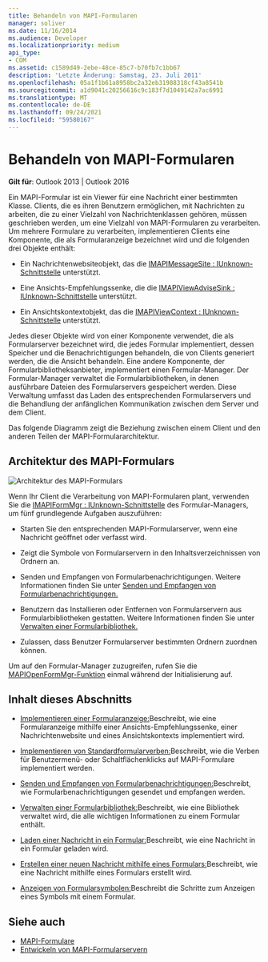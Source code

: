 ```yaml
---
title: Behandeln von MAPI-Formularen
manager: soliver
ms.date: 11/16/2014
ms.audience: Developer
ms.localizationpriority: medium
api_type:
- COM
ms.assetid: c1589d49-2ebe-48ce-85c7-b70fb7c1bb67
description: 'Letzte Änderung: Samstag, 23. Juli 2011'
ms.openlocfilehash: 05a1f1b61a8958bc2a32eb31988318cf43a8541b
ms.sourcegitcommit: a1d9041c20256616c9c183f7d1049142a7ac6991
ms.translationtype: MT
ms.contentlocale: de-DE
ms.lasthandoff: 09/24/2021
ms.locfileid: "59580167"
---
```

# <a name="handling-mapi-forms"></a>Behandeln von MAPI-Formularen

**Gilt für**: Outlook 2013 | Outlook 2016 
  
Ein MAPI-Formular ist ein Viewer für eine Nachricht einer bestimmten Klasse. Clients, die es ihren Benutzern ermöglichen, mit Nachrichten zu arbeiten, die zu einer Vielzahl von Nachrichtenklassen gehören, müssen geschrieben werden, um eine Vielzahl von MAPI-Formularen zu verarbeiten. Um mehrere Formulare zu verarbeiten, implementieren Clients eine Komponente, die als Formularanzeige bezeichnet wird und die folgenden drei Objekte enthält:
  
- Ein Nachrichtenwebsiteobjekt, das die [IMAPIMessageSite : IUnknown-Schnittstelle](imapimessagesiteiunknown.md) unterstützt. 
    
- Eine Ansichts-Empfehlungssenke, die die [IMAPIViewAdviseSink : IUnknown-Schnittstelle](imapiviewadvisesinkiunknown.md) unterstützt. 
    
- Ein Ansichtskontextobjekt, das die [IMAPIViewContext : IUnknown-Schnittstelle](imapiviewcontextiunknown.md) unterstützt. 
    
Jedes dieser Objekte wird von einer Komponente verwendet, die als Formularserver bezeichnet wird, die jedes Formular implementiert, dessen Speicher und die Benachrichtigungen behandeln, die von Clients generiert werden, die die Ansicht behandeln. Eine andere Komponente, der Formularbibliotheksanbieter, implementiert einen Formular-Manager. Der Formular-Manager verwaltet die Formularbibliotheken, in denen ausführbare Dateien des Formularservers gespeichert werden. Diese Verwaltung umfasst das Laden des entsprechenden Formularservers und die Behandlung der anfänglichen Kommunikation zwischen dem Server und dem Client.
  
Das folgende Diagramm zeigt die Beziehung zwischen einem Client und den anderen Teilen der MAPI-Formulararchitektur.
  
## <a name="mapi-form-architecture"></a>Architektur des MAPI-Formulars
  
![Architektur des MAPI-Formulars](media/forms01.gif "Architektur des MAPI-Formulars")
  
Wenn Ihr Client die Verarbeitung von MAPI-Formularen plant, verwenden Sie die [IMAPIFormMgr : IUnknown-Schnittstelle](imapiformmgriunknown.md) des Formular-Managers, um fünf grundlegende Aufgaben auszuführen: 
  
- Starten Sie den entsprechenden MAPI-Formularserver, wenn eine Nachricht geöffnet oder verfasst wird.
    
- Zeigt die Symbole von Formularservern in den Inhaltsverzeichnissen von Ordnern an.
    
- Senden und Empfangen von Formularbenachrichtigungen. Weitere Informationen finden Sie unter [Senden und Empfangen von Formularbenachrichtigungen.](sending-and-receiving-form-notifications.md)
    
- Benutzern das Installieren oder Entfernen von Formularservern aus Formularbibliotheken gestatten. Weitere Informationen finden Sie unter [Verwalten einer Formularbibliothek.](maintaining-a-form-library.md)
    
- Zulassen, dass Benutzer Formularserver bestimmten Ordnern zuordnen können.
    
Um auf den Formular-Manager zuzugreifen, rufen Sie die [MAPIOpenFormMgr-Funktion](mapiopenformmgr.md) einmal während der Initialisierung auf. 
  
## <a name="in-this-section"></a>Inhalt dieses Abschnitts

- [Implementieren einer Formularanzeige:](implementing-a-form-viewer.md)Beschreibt, wie eine Formularanzeige mithilfe einer Ansichts-Empfehlungssenke, einer Nachrichtenwebsite und eines Ansichtskontexts implementiert wird.
    
- [Implementieren von Standardformularverben:](implementing-standard-form-verbs.md)Beschreibt, wie die Verben für Benutzermenü- oder Schaltflächenklicks auf MAPI-Formulare implementiert werden.
    
- [Senden und Empfangen von Formularbenachrichtigungen:](sending-and-receiving-form-notifications.md)Beschreibt, wie Formularbenachrichtigungen gesendet und empfangen werden.
    
- [Verwalten einer Formularbibliothek:](maintaining-a-form-library.md)Beschreibt, wie eine Bibliothek verwaltet wird, die alle wichtigen Informationen zu einem Formular enthält.
    
- [Laden einer Nachricht in ein Formular:](loading-a-message-into-a-form.md)Beschreibt, wie eine Nachricht in ein Formular geladen wird.
    
- [Erstellen einer neuen Nachricht mithilfe eines Formulars:](composing-a-new-message-by-using-a-form.md)Beschreibt, wie eine Nachricht mithilfe eines Formulars erstellt wird.
    
- [Anzeigen von Formularsymbolen:](displaying-form-icons.md)Beschreibt die Schritte zum Anzeigen eines Symbols mit einem Formular.
    
## <a name="see-also"></a>Siehe auch

- [MAPI-Formulare](mapi-forms.md)
- [Entwickeln von MAPI-Formularservern](developing-mapi-form-servers.md)

